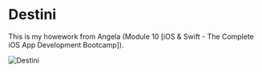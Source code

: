 # Destini

This is my howework from Angela (Module 10 [iOS & Swift - The Complete iOS App Development Bootcamp]).

![Destini](https://user-images.githubusercontent.com/98012564/173050128-decda700-5ed7-4a5b-a0a0-d557cec4a058.gif)
